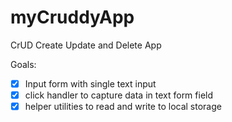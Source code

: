 # myCruddyApp
CrUD Create Update and Delete App


Goals:

- [x] Input form with single text input
- [x] click handler to capture data in text form field
- [x] helper utilities to read and write to local storage

